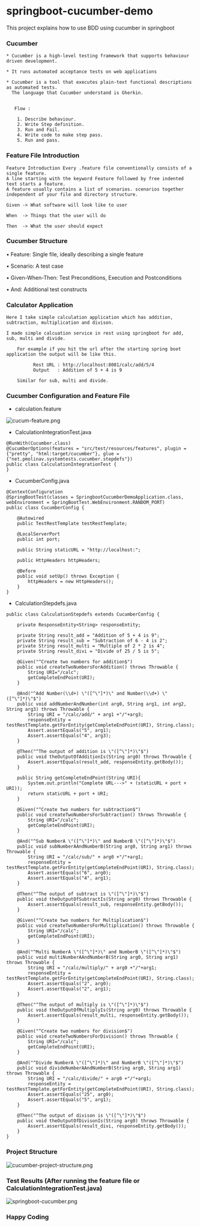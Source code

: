 # springboot-cucumber-demo
This project explains how to use BDD using cucumber in springboot

### Cucumber

    * Cucumber is a high-level testing framework that supports behaviour driven development.
    
    * It runs automated acceptance tests on web applications
    
    * Cucumber is a tool that executes plain-text functional descriptions as automated tests. 
      The language that Cucumber understand is Gherkin.
      

       Flow :
    
        1. Describe behaviour.
        2. Write Step definition.
        3. Run and Fail.
        4. Write code to make step pass.
        5. Run and pass.

### Feature File Introduction
    
    Feature Introduction Every .feature file conventionally consists of a single feature.
    A line starting with the keyword Feature followed by free indented text starts a feature. 
    A feature usually contains a list of scenarios. scenarios together independent of your file and directory structure.
    
    Given -> What software will look like to user
    
    When  -> Things that the user will do
    
    Then  -> What the user should expect
    
### Cucumber Structure

• Feature: Single file, ideally describing a single feature

• Scenario: A test case

• Given-When-Then: Test Preconditions, Execution and Postconditions

• And: Additional test constructs

    

### Calculator Application

    Here I take simple calculation application which has addition, subtraction, multiplication and divison.
    
    I made simple calcuation service in rest using springboot for add, sub, multi and divide.
    
        For example if you hit the url after the starting spring boot application the output will be like this.
        
              Rest URL : http://localhost:8081/calc/add/5/4
              Output   : Addition of 5 + 4 is 9
              
        Similar for sub, multi and divide.
        
### Cucumber Configuration and Feature File

* calculation.feature

 ![cucum-feature.png](cucum-feature.png)
        
        
* CalculationIntegrationTest.java
```
@RunWith(Cucumber.class)
@CucumberOptions(features = "src/test/resources/features", plugin = {"pretty", "html:target/cucumber"}, glue = {"net.pmolinav.systemtests.cucumber.stepdefs"})
public class CalculationIntegrationTest {
}

```

* CucumberConfig.java
```
@ContextConfiguration
@SpringBootTest(classes = SpringbootCucumberDemoApplication.class, webEnvironment = SpringBootTest.WebEnvironment.RANDOM_PORT)
public class CucumberConfig {

    @Autowired
    public TestRestTemplate testRestTemplate;

    @LocalServerPort
    public int port;

    public String staticURL = "http://localhost:";

    public HttpHeaders httpHeaders;

    @Before
    public void setUp() throws Exception {
        httpHeaders = new HttpHeaders();
    }
}
```

* CalculationStepdefs.java

```
public class CalculationStepdefs extends CucumberConfig {

    private ResponseEntity<String> responseEntity;

    private String result_add = "Addition of 5 + 4 is 9";
    private String result_sub = "Subtraction of 6 - 4 is 2";
    private String result_multi = "Multiple of 2 * 2 is 4";
    private String result_divi = "Divide of 25 / 5 is 5";

    @Given("^Create two numbers for addition$")
    public void createTwoNumbersForAddition() throws Throwable {
        String URI="/calc";
        getCompleteEndPoint(URI);
    }

    @And("^Add Number(\\d+) \"([^\"]*)\" and Number(\\d+) \"([^\"]*)\"$")
    public void addNumberAndNumber(int arg0, String arg1, int arg2, String arg3) throws Throwable {
        String URI = "/calc/add/" + arg1 +"/"+arg3;
        responseEntity = testRestTemplate.getForEntity(getCompleteEndPoint(URI), String.class);
        Assert.assertEquals("5", arg1);
        Assert.assertEquals("4", arg3);
    }

    @Then("^The output of addition is \"([^\"]*)\"$")
    public void theOutputOfAdditionIs(String arg0) throws Throwable {
        Assert.assertEquals(result_add, responseEntity.getBody());
    }

    public String getCompleteEndPoint(String URI){
        System.out.println("Complete URL--->" + (staticURL + port + URI));
        return staticURL + port + URI;
    }

    @Given("^Create two numbers for subtraction$")
    public void createTwoNumbersForSubtraction() throws Throwable {
        String URI="/calc";
        getCompleteEndPoint(URI);
    }

    @And("^Sub NumberA \"([^\"]*)\" and NumberB \"([^\"]*)\"$")
    public void subNumberAAndNumberB(String arg0, String arg1) throws Throwable {
        String URI = "/calc/sub/" + arg0 +"/"+arg1;
        responseEntity = testRestTemplate.getForEntity(getCompleteEndPoint(URI), String.class);
        Assert.assertEquals("6", arg0);
        Assert.assertEquals("4", arg1);
    }

    @Then("^The output of subtract is \"([^\"]*)\"$")
    public void theOutputOfSubtractIs(String arg0) throws Throwable {
        Assert.assertEquals(result_sub, responseEntity.getBody());
    }

    @Given("^Create two numbers for Multiplication$")
    public void createTwoNumbersForMultiplication() throws Throwable {
        String URI="/calc";
        getCompleteEndPoint(URI);
    }

    @And("^Multi NumberA \"([^\"]*)\" and NumberB \"([^\"]*)\"$")
    public void multiNumberAAndNumberB(String arg0, String arg1) throws Throwable {
        String URI = "/calc/multiply/" + arg0 +"/"+arg1;
        responseEntity = testRestTemplate.getForEntity(getCompleteEndPoint(URI), String.class);
        Assert.assertEquals("2", arg0);
        Assert.assertEquals("2", arg1);
    }

    @Then("^The output of multiply is \"([^\"]*)\"$")
    public void theOutputOfMultiplyIs(String arg0) throws Throwable {
        Assert.assertEquals(result_multi, responseEntity.getBody());
    }

    @Given("^Create two numbers for division$")
    public void createTwoNumbersForDivision() throws Throwable {
        String URI="/calc";
        getCompleteEndPoint(URI);
    }

    @And("^Divide NumberA \"([^\"]*)\" and NumberB \"([^\"]*)\"$")
    public void divideNumberAAndNumberB(String arg0, String arg1) throws Throwable {
        String URI = "/calc/divide/" + arg0 +"/"+arg1;
        responseEntity = testRestTemplate.getForEntity(getCompleteEndPoint(URI), String.class);
        Assert.assertEquals("25", arg0);
        Assert.assertEquals("5", arg1);
    }

    @Then("^The output of divison is \"([^\"]*)\"$")
    public void theOutputOfDivisonIs(String arg0) throws Throwable {
        Assert.assertEquals(result_divi, responseEntity.getBody());
    }
}

```

### Project Structure

![cucumber-project-structure.png](cucumber-project-structure.png)


### Test Results (After running the feature file or CalculationIntegrationTest.java)

![springboot-cucumber.png](springboot-cucumber.png)


### Happy Coding
